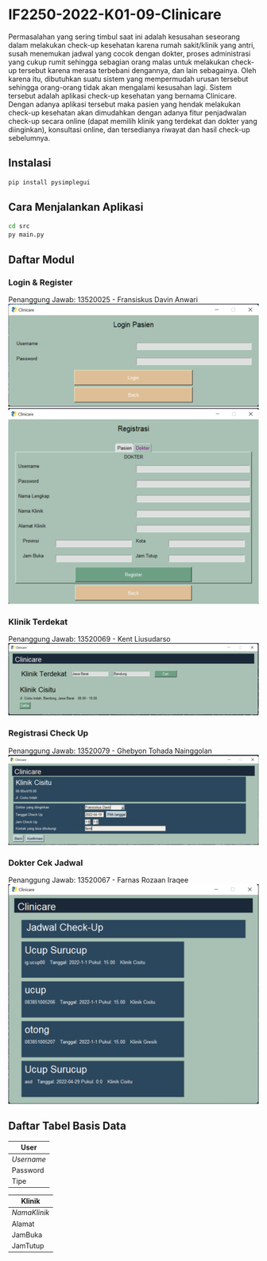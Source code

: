 # IF2250-2022-K01-09-Clinicare

Permasalahan yang sering timbul saat ini adalah kesusahan seseorang dalam melakukan check-up kesehatan karena rumah sakit/klinik yang antri, susah menemukan jadwal yang cocok dengan dokter, proses administrasi yang cukup rumit sehingga sebagian orang malas untuk melakukan check-up tersebut karena merasa terbebani dengannya, dan lain sebagainya. Oleh karena itu, dibutuhkan suatu sistem yang mempermudah urusan tersebut sehingga orang-orang tidak akan mengalami kesusahan lagi. Sistem tersebut adalah aplikasi check-up kesehatan yang bernama Clinicare. Dengan adanya aplikasi tersebut maka pasien yang hendak melakukan check-up kesehatan akan dimudahkan dengan adanya fitur penjadwalan check-up secara online (dapat memilih klinik yang terdekat dan dokter yang diinginkan), konsultasi online, dan tersedianya riwayat dan hasil check-up sebelumnya.

## Instalasi

```sh
pip install pysimplegui
```

## Cara Menjalankan Aplikasi

```sh
cd src
py main.py
```

## Daftar Modul

### Login & Register

Penanggung Jawab: 13520025 - Fransiskus Davin Anwari
![Login](/doc/login.png)
![Registrasi](/doc/registrasi.png)

### Klinik Terdekat

Penanggung Jawab: 13520069 - Kent Liusudarso
![Klinik Terdekat](/doc/klinik.png)

### Registrasi Check Up

Penanggung Jawab: 13520079 - Ghebyon Tohada Nainggolan
![Check Up](/doc/checkup.png)

### Dokter Cek Jadwal

Penanggung Jawab: 13520067 - Farnas Rozaan Iraqee
![Cek Jadwal](/doc/jadwal.png)

## Daftar Tabel Basis Data

| User       |
| ---------- |
| _Username_ |
| Password   |
| Tipe       |

| Klinik       |
| ------------ |
| _NamaKlinik_ |
| Alamat       |
| JamBuka      |
| JamTutup     |
